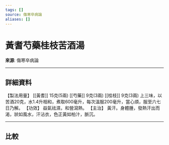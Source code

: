 ```yaml
---
tags: []
source: 傷寒卒病論
aliases: []
---
```


# 黃耆芍藥桂枝苦酒湯

**來源**: 傷寒卒病論  

---

## 詳細資料
【製法用量】 [[黃耆]] 15克(5兩) [[芍藥]] 9克(3兩) [[桂枝]] 9克(3兩)
上三味，以苦酒20克，水1.4升相和，煮取600毫升，每次溫服200毫升，當心煩，服至六七日乃解。
【功效】
益氣祛濕，和營瀉熱。
【主治】
黃汗。身體腫，發熱汗出而渴，狀如風水，汗沾衣，色正黃如柏汁，脈沉。

---

## 比較
